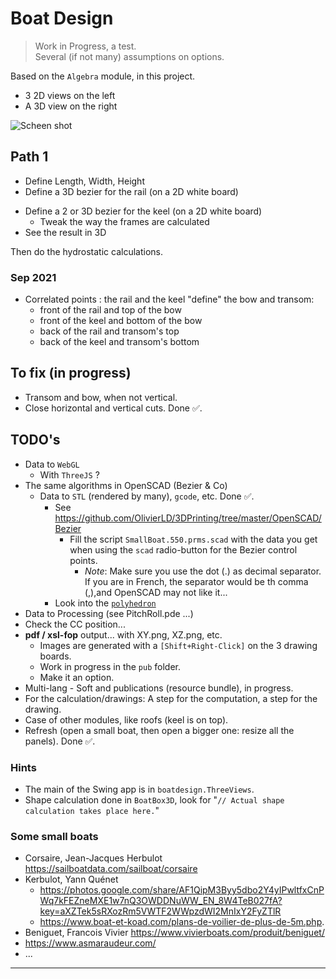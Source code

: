 # Boat Design
> Work in Progress, a test.  
> Several (if not many) assumptions on options.

Based on the `Algebra` module, in this project.

- 3 2D views on the left
- A 3D view on the right

![Scheen shot](./img/screen.shot.01.png)

## Path 1
- Define Length, Width, Height
- Define a 3D bezier for the rail (on a 2D white board)
<!-- - Define a 2 or 3D bezier for the bow (on a 2D white board) -->
- Define a 2 or 3D bezier for the keel (on a 2D white board)
    - Tweak the way the frames are calculated
- See the result in 3D

Then do the hydrostatic calculations.

### Sep 2021
- Correlated points : the rail and the keel "define" the bow and transom:
  - front of the rail and top of the bow
  - front of the keel and bottom of the bow
  - back of the rail and transom's top
  - back of the keel and transom's bottom

## To fix (in progress)
- Transom and bow, when not vertical.
- Close horizontal and vertical cuts. Done ✅.

## TODO's
- Data to `WebGL`
  - With `ThreeJS` ?
- The same algorithms in OpenSCAD (Bezier & Co)
  - Data to `STL` (rendered by many), `gcode`, etc. Done ✅.
    - See <https://github.com/OlivierLD/3DPrinting/tree/master/OpenSCAD/Bezier>
      - Fill the script `SmallBoat.550.prms.scad` with the data you get when using the `scad` radio-button for the Bezier control points.
        - _Note_: Make sure you use the dot (.) as decimal separator. If you are in French, the separator would be th comma (,),and OpenSCAD may not like it...
    - Look into the [`polyhedron`](https://en.wikibooks.org/wiki/OpenSCAD_User_Manual/Primitive_Solids#polyhedron)
- Data to Processing (see PitchRoll.pde ...)
- Check the CC position...
- **pdf / xsl-fop** output... with XY.png, XZ.png, etc.
  - Images are generated with a `[Shift+Right-Click]` on the 3 drawing boards.
  - Work in progress in the `pub` folder.
  - Make it an option.
- Multi-lang - Soft and publications (resource bundle), in progress.
- For the calculation/drawings: A step for the computation, a step for the drawing.
- Case of other modules, like roofs (keel is on top).
- Refresh (open a small boat, then open a bigger one: resize all the panels). Done ✅.

### Hints
- The main of the Swing app is in `boatdesign.ThreeViews`.
- Shape calculation done in `BoatBox3D`, look for "`// Actual shape calculation takes place here.`"

### Some small boats
- Corsaire, Jean-Jacques Herbulot <https://sailboatdata.com/sailboat/corsaire>
- Kerbulot, Yann Quénet 
  - <https://photos.google.com/share/AF1QipM3Byy5dbo2Y4yIPwltfxCnPWq7kFEZneMXE1w7nQ3OWDDNuWW_EN_8W4TeB027fA?key=aXZTek5sRXozRm5VWTF2WWpzdWI2MnIxY2FyZTlR> 
  - <https://www.boat-et-koad.com/plans-de-voilier-de-plus-de-5m.php>.
- Beniguet, Francois Vivier <https://www.vivierboats.com/produit/beniguet/>
- <https://www.asmaraudeur.com/>
- ...

---
